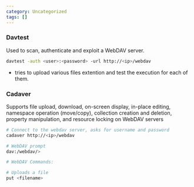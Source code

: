 ```yaml
---
category: Uncategorized
tags: []
---
```

### Davtest
Used to scan, authenticate and exploit a WebDAV server.
```bash
davtest -auth <user>:<password> -url http://<ip>/webdav
```
- tries to upload various files extention and test the execution for each of them.
### Cadaver
Supports file upload, download, on-screen display, in-place editing, namespace operation (move/copy), collection creation and deletion, property manipulation, and resource locking on WebDAV servers
```bash
# Connect to the webdav server, asks for username and password
cadaver http://<ip>/webdav

# WebDAV prompt
dav:/webdav/>

# WebDAV Commands:

# Uploads a file
put <filename>
```